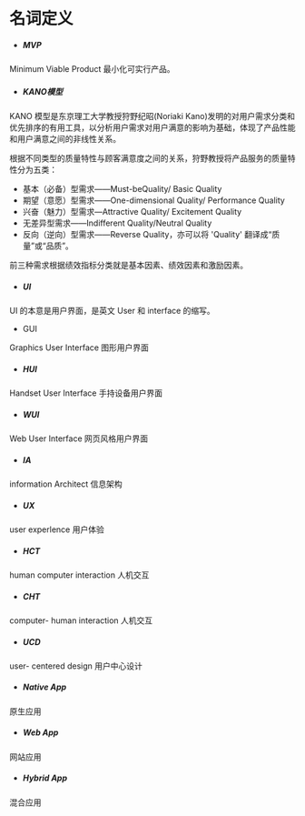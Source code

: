 # 名词定义

* ##### MVP

Minimum Viable Product 最小化可实行产品。

* ##### KANO模型

KANO 模型是东京理工大学教授狩野纪昭\(Noriaki Kano\)发明的对用户需求分类和优先排序的有用工具，以分析用户需求对用户满意的影响为基础，体现了产品性能和用户满意之间的非线性关系。

根据不同类型的质量特性与顾客满意度之间的关系，狩野教授将产品服务的质量特性分为五类：

* 基本（必备）型需求——Must-beQuality/ Basic Quality
* 期望（意愿）型需求——One-dimensional Quality/ Performance Quality
* 兴奋（魅力）型需求—Attractive Quality/ Excitement Quality
* 无差异型需求——Indifferent Quality/Neutral Quality
* 反向（逆向）型需求——Reverse Quality，亦可以将 'Quality' 翻译成“质量”或“品质”。

前三种需求根据绩效指标分类就是基本因素、绩效因素和激励因素。

* ##### UI

UI 的本意是用户界面，是英文 User 和 interface 的缩写。

* GUI

Graphics User Interface 图形用户界面

* ##### HUI

Handset User Interface 手持设备用户界面

* ##### WUI

Web User Interface 网页风格用户界面

* ##### IA

information Architect 信息架构

* ##### UX

user experlence 用户体验

* ##### HCT

human computer interaction 人机交互

* ##### CHT

computer- human interaction 人机交互

* ##### UCD

user- centered design 用户中心设计

* ##### Native App

原生应用

* ##### Web App

网站应用

* ##### Hybrid App

混合应用


